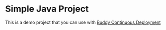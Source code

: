 # Simple Java Project
This is a demo project that you can use with [Buddy Continuous Deployment](https://buddy.works)

